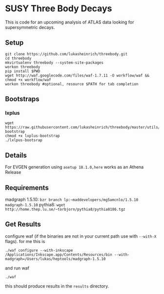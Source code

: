 SUSY Three Body Decays
======================


This is code for an upcoming analysis of ATLAS data looking for supersymmetric decays.

Setup
------

    git clone https://github.com/lukasheinrich/threebody.git
    cd threebody                                            
    mkvirtualenv threebody --system-site-packages
	workon threebody
	pip install $PWD
	wget http://waf.googlecode.com/files/waf-1.7.11 -O workflow/waf && chmod +x workflow/waf
	workon threebody #optional, resource $PATH for tab completion
	

## Bootstraps
### lxplus

	wget https://raw.githubusercontent.com/lukasheinrich/threebody/master/utils/lxplus-bootstrap
	chmod +x lxplus-bootstrap
	./lxlpus-bootsrap


Details
-------
For EVGEN generation using `asetup 18.1.0,here` works as an Athena Release

Requirements
-------

madgraph 1.5.10: `bzr branch lp:~maddevelopers/mg5amcnlo/1.5.10 madgraph-1.5.10`
pythia8: `wget http://home.thep.lu.se/~torbjorn/pythia8/pythia8186.tgz`


Get Results
-----
configure waf (if the binaries are not in your current path use with `--with-X` flags). for me this is

	./waf configure --with-inkscape /Applications/Inkscape.app/Contents/Resources/bin --with-madgraph=/Users/lukas/heptools/madgraph-1.5.10    


and run waf

	./waf
	
this should produce results in the `results` directory.
